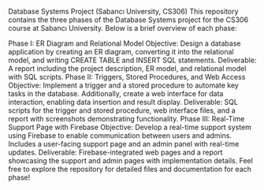 Database Systems Project (Sabancı University, CS306)
This repository contains the three phases of the Database Systems project for the CS306 course at Sabancı University. Below is a brief overview of each phase:

Phase I: ER Diagram and Relational Model
Objective: Design a database application by creating an ER diagram, converting it into the relational model, and writing CREATE TABLE and INSERT SQL statements.
Deliverable: A report including the project description, ER model, and relational model with SQL scripts.
Phase II: Triggers, Stored Procedures, and Web Access
Objective: Implement a trigger and a stored procedure to automate key tasks in the database. Additionally, create a web interface for data interaction, enabling data insertion and result display.
Deliverable: SQL scripts for the trigger and stored procedure, web interface files, and a report with screenshots demonstrating functionality.
Phase III: Real-Time Support Page with Firebase
Objective: Develop a real-time support system using Firebase to enable communication between users and admins. Includes a user-facing support page and an admin panel with real-time updates.
Deliverable: Firebase-integrated web pages and a report showcasing the support and admin pages with implementation details.
Feel free to explore the repository for detailed files and documentation for each phase!
